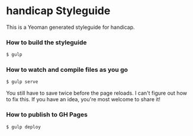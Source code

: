 # handicap Styleguide

This is a Yeoman generated styleguide for handicap.

### How to build the styleguide

```bash
$ gulp
```

### How to watch and compile files as you go

```bash
$ gulp serve
```

You still have to save twice before the page reloads. I can't figure out how to fix this. If you have an idea, you're most welcome to share it!

### How to publish to GH Pages

```bash
$ gulp deploy
```